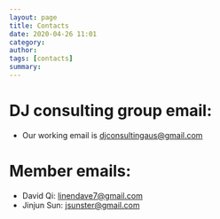 ```yaml
---
layout: page
title: Contacts
date: 2020-04-26 11:01
category: 
author: 
tags: [contacts]
summary: 
---
```

# DJ consulting group email:

- Our working email is <djconsultingaus@gmail.com> 

# Member emails:
- David Qi: <linendave7@gmail.com>
- Jinjun Sun: <jsunster@gmail.com>